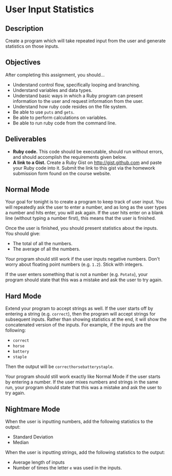 # User Input Statistics

## Description

Create a program which will take repeated input from the user and generate statistics on those inputs.

## Objectives

After completing this assignment, you should...

* Understand control flow, specifically looping and branching.
* Understand variables and data types.
* Understand basic ways in which a Ruby program can present information to the user and request information from the user.
* Understand how ruby code resides on the file system.
* Be able to use `puts` and `gets`.
* Be able to perform calculations on variables.
* Be able to run ruby code from the command line.

## Deliverables

* **Ruby code.** This code should be executable, should run without errors, and should accomplish the requirements given below.
* **A link to a Gist.** Create a Ruby Gist on http://gist.github.com and paste your Ruby code into it.  Submit the link to this gist via the homework submission form found on the course website.

## Normal Mode

Your goal for tonight is to create a program to keep track of user input.  You will repeatedly ask the user to enter a number, and as long as the user types a number and hits enter, you will ask again.  If the user hits enter on a blank line (without typing a number first), this means that the user is finished.

Once the user is finished, you should present statistics about the inputs.  You should give:

* The total of all the numbers.
* The average of all the numbers.

Your program should still work if the user inputs negative numbers.  Don't worry about floating point numbers (e.g. `1.2`).  Stick with integers.

If the user enters something that is not a number (e.g. `Potato`), your program should state that this was a mistake and ask the user to try again.

## Hard Mode

Extend your program to accept strings as well.  If the user starts off by entering a string (e.g. `correct`), then the program will accept strings for subsequent inputs.  Rather than showing statistics at the end, it will show the concatenated version of the inputs.  For example, if the inputs are the following:

* `correct`
* `horse`
* `battery`
* `staple`

Then the output will be `correcthorsebatterystaple`.

Your program should still work exactly like Normal Mode if the user starts by entering a number.  If the user mixes numbers and strings in the same run, your program should state that this was a mistake and ask the user to try again.

## Nightmare Mode

When the user is inputting numbers, add the following statistics to the output:

* Standard Deviation
* Median

When the user is inputting strings, add the following statistics to the output:

* Average length of inputs
* Number of times the letter `e` was used in the inputs.
